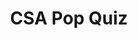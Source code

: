---
toc: true
comments: true
layout: post
title: CSA Pop Quiz
courses: { compsci: {week: 21} }
type: tangibles
---